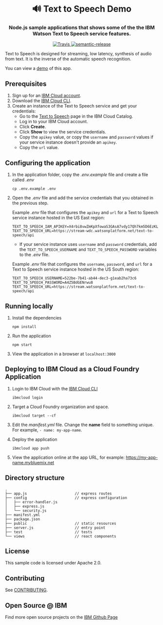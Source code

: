 <h1 align="center" style="border-bottom: none;">🔊 Text to Speech Demo </h1>
<h3 align="center">Node.js sample applications that shows some of the the IBM Watson Text to Speech service features. </h3>
<p align="center">
  <a href="http://travis-ci.org/watson-developer-cloud/text-to-speech-nodejs">
    <img alt="Travis" src="https://travis-ci.org/watson-developer-cloud/text-to-speech-nodejs.svg?branch=master">
  </a>
  <a href="#badge">
    <img alt="semantic-release" src="https://img.shields.io/badge/%20%20%F0%9F%93%A6%F0%9F%9A%80-semantic--release-e10079.svg">
  </a>
</p>
</p>

Text to Speech is designed for streaming, low latency, synthesis of audio from text. It is the inverse of the automatic speech recognition.

You can view a [demo][demo_url] of this app.


## Prerequisites

1. Sign up for an [IBM Cloud account](https://console.bluemix.net/registration/).
1. Download the [IBM Cloud CLI](https://console.bluemix.net/docs/cli/index.html#overview).
1. Create an instance of the Text to Speech service and get your credentials:
    - Go to the [Text to Speech](https://console.bluemix.net/catalog/services/text-to-speech) page in the IBM Cloud Catalog.
    - Log in to your IBM Cloud account.
    - Click **Create**.
    - Click **Show** to view the service credentials.
    - Copy the `apikey` value, or copy the `username` and `password` values if your service instance doesn't provide an `apikey`.
    - Copy the `url` value.

## Configuring the application

1. In the application folder, copy the *.env.example* file and create a file called *.env*

    ```
    cp .env.example .env
    ```

2. Open the *.env* file and add the service credentials that you obtained in the previous step.

    Example *.env* file that configures the `apikey` and `url` for a Text to Speech service instance hosted in the US East region:

    ```
    TEXT_TO_SPEECH_IAM_APIKEY=X4rbi8vwZmKpXfowaS3GAsA7vdy17Qh7km5D6EzKLHL2
    TEXT_TO_SPEECH_URL=https://stream-wdc.watsonplatform.net/text-to-speech/api
    ```

    - If your service instance uses `username` and `password` credentials, add the `TEXT_TO_SPEECH_USERNAME` and `TEXT_TO_SPEECH_PASSWORD` variables to the *.env* file.

    Example *.env* file that configures the `username`, `password`, and `url` for a Text to Speech service instance hosted in the US South region:

    ```
    TEXT_TO_SPEECH_USERNAME=522be-7b41-ab44-dec3-g1eab2ha73c6
    TEXT_TO_SPEECH_PASSWORD=A4Z5BdGENrwu8
    TEXT_TO_SPEECH_URL=https://stream.watsonplatform.net/text-to-speech/api
    ```

## Running locally

1. Install the dependencies

    ```
    npm install
    ```

1. Run the application

    ```
    npm start
    ```

1. View the application in a browser at `localhost:3000`

## Deploying to IBM Cloud as a Cloud Foundry Application

1. Login to IBM Cloud with the [IBM Cloud CLI](https://console.bluemix.net/docs/cli/index.html#overview)

    ```
    ibmcloud login
    ```

1. Target a Cloud Foundry organization and space.

    ```
    ibmcloud target --cf
    ```

1. Edit the *manifest.yml* file. Change the **name** field to something unique. For example, `- name: my-app-name`.
1. Deploy the application

    ```
    ibmcloud app push
    ```

1. View the application online at the app URL, for example: https://my-app-name.mybluemix.net



## Directory structure

```none
.
├── app.js                      // express routes
├── config                      // express configuration
│   ├── error-handler.js
│   ├── express.js
│   └── security.js
├── manifest.yml
├── package.json
├── public                      // static resources
├── server.js                   // entry point
├── test                        // tests
└── views                       // react components
```

## License

  This sample code is licensed under Apache 2.0.

## Contributing

  See [CONTRIBUTING](./CONTRIBUTING.md).

## Open Source @ IBM
  Find more open source projects on the [IBM Github Page](http://ibm.github.io/)


[service_url]: https://www.ibm.com/watson/services/text-to-speech/
[docs]: https://www.ibm.com/watson/developercloud/text-to-speech/api/v1/curl.html?curl
[sign_up]: https://console.bluemix.net/registration/?target=/catalog/services/text-to-speech/
[demo_url]: https://text-to-speech-demo.ng.bluemix.net